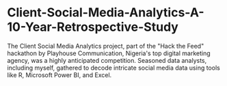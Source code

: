 # Client-Social-Media-Analytics-A-10-Year-Retrospective-Study
The Client Social Media Analytics project, part of the "Hack the Feed" hackathon by Playhouse Communication, Nigeria's top digital marketing agency, was a highly anticipated competition. Seasoned data analysts, including myself, gathered to decode intricate social media data using tools like R, Microsoft Power BI, and Excel.
